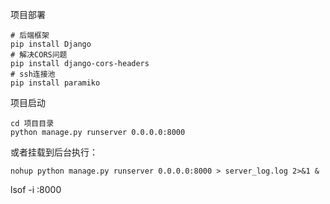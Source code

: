 
项目部署
``` shell
# 后端框架
pip install Django
# 解决CORS问题
pip install django-cors-headers
# ssh连接池
pip install paramiko
```

项目启动
```
cd 项目目录
python manage.py runserver 0.0.0.0:8000
```

或者挂载到后台执行：
```
nohup python manage.py runserver 0.0.0.0:8000 > server_log.log 2>&1 &
```

lsof -i :8000